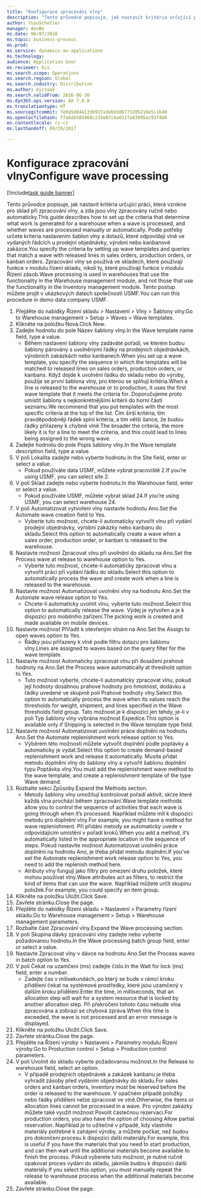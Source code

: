 ```yaml
--- 
title: "Konfigurace zpracování vlny"
description: "Tento průvodce popisuje, jak nastavit kritéria určující práci, která vznikne pro sklad při zpracování vlny, a zda jsou vlny zpracovány ručně nebo automaticky."
author: YuyuScheller
manager: AnnBe
ms.date: 06/07/2016
ms.topic: business-process
ms.prod: 
ms.service: dynamics-ax-applications
ms.technology: 
audience: Application User
ms.reviewer: bis
ms.search.scope: Operations
ms.search.region: Global
ms.search.industry: Distribution
ms.author: mirzaab
ms.search.validFrom: 2016-06-30
ms.dyn365.ops.version: AX 7.0.0
ms.translationtype: HT
ms.sourcegitcommit: 7e0a5d044133b917a3eb9386773205218e5c1b40
ms.openlocfilehash: f7a6db585468c235e07c4a0117a83995ec93f4b0
ms.contentlocale: cs-cz
ms.lasthandoff: 09/29/2017

---
```

# <a name="configure-wave-processing"></a><span data-ttu-id="6e586-103">Konfigurace zpracování vlny</span><span class="sxs-lookup"><span data-stu-id="6e586-103">Configure wave processing</span></span>

[!include[task guide banner](../../includes/task-guide-banner.md)]

<span data-ttu-id="6e586-104">Tento průvodce popisuje, jak nastavit kritéria určující práci, která vznikne pro sklad při zpracování vlny, a zda jsou vlny zpracovány ručně nebo automaticky.</span><span class="sxs-lookup"><span data-stu-id="6e586-104">This guide describes how to set up the criteria that determine what work is generated for a warehouse when a wave is processed, and whether waves are processed manually or automatically.</span></span> <span data-ttu-id="6e586-105">Podle potřeby určete kritéria nastavením šablon vlny a dotazů, které odpovídají vlně ve vydaných řádcích u prodejní objednávky, výrobní nebo kanbanové zakázce.</span><span class="sxs-lookup"><span data-stu-id="6e586-105">You specify the criteria by setting up wave templates and queries that match a wave with released lines in sales orders, production orders, or kanban orders.</span></span> <span data-ttu-id="6e586-106">Zpracování vlny se používá ve skladech, které používají funkce v modulu řízení skladu, nikoli ty, které používají funkce v modulu Řízení zásob.</span><span class="sxs-lookup"><span data-stu-id="6e586-106">Wave processing is used in warehouses that use the functionality in the Warehouse management module, and not those that use the functionality in the Inventory management module.</span></span> <span data-ttu-id="6e586-107">Tento postup můžete projít v ukázkových datech společnosti USMF.</span><span class="sxs-lookup"><span data-stu-id="6e586-107">You can run this procedure in demo data company USMF.</span></span>

1. <span data-ttu-id="6e586-108">Přejděte do nabídky Řízení skladu > Nastavení > Vlny > Šablony vlny.</span><span class="sxs-lookup"><span data-stu-id="6e586-108">Go to Warehouse management > Setup > Waves > Wave templates.</span></span>
2. <span data-ttu-id="6e586-109">Klikněte na položku Nová.</span><span class="sxs-lookup"><span data-stu-id="6e586-109">Click New.</span></span>
3. <span data-ttu-id="6e586-110">Zadejte hodnotu do pole Název šablony vlny.</span><span class="sxs-lookup"><span data-stu-id="6e586-110">In the Wave template name field, type a value.</span></span>
    * <span data-ttu-id="6e586-111">Během nastavení šablony vlny zadáváte pořadí, ve kterém budou šablony párovány s uvolněnými řádky na prodejních objednávkách, výrobních zakázkách nebo kanbanech.</span><span class="sxs-lookup"><span data-stu-id="6e586-111">When you set up a wave template, you specify the sequence in which the templates will be matched to released lines on sales orders, production orders, or kanbans.</span></span> <span data-ttu-id="6e586-112">Když dojde k uvolnění řádku do skladu nebo do výroby, použije se první šablona vlny, pro kterou se splňují kritéria.</span><span class="sxs-lookup"><span data-stu-id="6e586-112">When a line is released to the warehouse or to production, it uses the first wave template that it meets the criteria for.</span></span> <span data-ttu-id="6e586-113">Doporučujeme proto umístit šablony s nejkonkrétnějšími kritérii do horní části seznamu.</span><span class="sxs-lookup"><span data-stu-id="6e586-113">We recommend that you put templates with the most specific criteria at the top of the list.</span></span> <span data-ttu-id="6e586-114">Čím širší kritéria, tím pravděpodobněji řádek splní kritéria, a tím větší šance, že budou řádky přiřazeny k chybné vlně.</span><span class="sxs-lookup"><span data-stu-id="6e586-114">The broader the criteria, the more likely it is for a line to meet the criteria, and this could lead to lines being assigned to the wrong wave.</span></span>  
4. <span data-ttu-id="6e586-115">Zadejte hodnotu do pole Popis šablony vlny.</span><span class="sxs-lookup"><span data-stu-id="6e586-115">In the Wave template description field, type a value.</span></span>
5. <span data-ttu-id="6e586-116">V poli Lokalita zadejte nebo vyberte hodnotu.</span><span class="sxs-lookup"><span data-stu-id="6e586-116">In the Site field, enter or select a value.</span></span>
    * <span data-ttu-id="6e586-117">Pokud používáte data USMF, můžete vybrat pracoviště 2.</span><span class="sxs-lookup"><span data-stu-id="6e586-117">If you’re using USMF, you can select site 2.</span></span>  
6. <span data-ttu-id="6e586-118">V poli Sklad zadejte nebo vyberte hodnotu.</span><span class="sxs-lookup"><span data-stu-id="6e586-118">In the Warehouse field, enter or select a value.</span></span>
    * <span data-ttu-id="6e586-119">Pokud používáte USMF, můžete vybrat sklad 24.</span><span class="sxs-lookup"><span data-stu-id="6e586-119">If you’re using USMF, you can select warehouse 24.</span></span>  
7. <span data-ttu-id="6e586-120">V poli Automatizovat vytvoření vlny nastavte hodnotu Ano.</span><span class="sxs-lookup"><span data-stu-id="6e586-120">Set the Automate wave creation field to Yes.</span></span>
    * <span data-ttu-id="6e586-121">Vyberte tuto možnost, chcete-li automaticky vytvořit vlnu při vydání prodejní objednávky, výrobní zakázky nebo kanbanu do skladu.</span><span class="sxs-lookup"><span data-stu-id="6e586-121">Select this option to automatically create a wave when a sales order, production order, or kanban is released to the warehouse.</span></span>  
8. <span data-ttu-id="6e586-122">Nastavte možnost Zpracovat vlnu při uvolnění do skladu na Ano.</span><span class="sxs-lookup"><span data-stu-id="6e586-122">Set the Process wave at release to warehouse option to Yes.</span></span> 
    * <span data-ttu-id="6e586-123">Vyberte tuto možnost, chcete-li automaticky zpracovat vlnu a vytvořit práci při vydání řádku do skladu.</span><span class="sxs-lookup"><span data-stu-id="6e586-123">Select this option to automatically process the wave and create work when a line is released to the warehouse.</span></span>  
9. <span data-ttu-id="6e586-124">Nastavte možnost Automatizovat uvolnění vlny na hodnotu Ano.</span><span class="sxs-lookup"><span data-stu-id="6e586-124">Set the Automate wave release option to Yes.</span></span> 
    * <span data-ttu-id="6e586-125">Chcete-li automaticky uvolnit vlnu, vyberte tuto možnost.</span><span class="sxs-lookup"><span data-stu-id="6e586-125">Select this option to automatically release the wave.</span></span> <span data-ttu-id="6e586-126">Výdej je vytvořen a je k dispozici pro mobilního zařízení.</span><span class="sxs-lookup"><span data-stu-id="6e586-126">The picking work is created and made available on mobile devices.</span></span>  
10. <span data-ttu-id="6e586-127">Nastavte možnost Přiřadit k otevřeným vlnám na Ano.</span><span class="sxs-lookup"><span data-stu-id="6e586-127">Set the Assign to open waves option to Yes.</span></span> 
    * <span data-ttu-id="6e586-128">Řádky jsou přiřazeny k vlně podle filtru dotazu pro šablonu vlny.</span><span class="sxs-lookup"><span data-stu-id="6e586-128">Lines are assigned to waves based on the query filter for the wave template.</span></span>  
11. <span data-ttu-id="6e586-129">Nastavte možnost Automaticky zpracovat vlnu při dosažení prahové hodnoty na Ano.</span><span class="sxs-lookup"><span data-stu-id="6e586-129">Set the Process wave automatically at threshold option to Yes.</span></span> 
    * <span data-ttu-id="6e586-130">Tuto možnost vyberte, chcete-li automaticky zpracovat vlnu, pokud její hodnoty dosáhnou prahové hodnoty pro hmotnost, dodávku a řádky uvedené ve skupině polí Prahové hodnoty vlny.</span><span class="sxs-lookup"><span data-stu-id="6e586-130">Select this option to automatically process the wave when its values reach the thresholds for weight, shipment, and lines specified in the Wave thresholds field group.</span></span> <span data-ttu-id="6e586-131">Tato možnost je k dispozici jen tehdy, je-li v poli Typ šablony vlny vybrána možnost Expedice.</span><span class="sxs-lookup"><span data-stu-id="6e586-131">This option is available only if Shipping is selected in the Wave template type field.</span></span>  
12. <span data-ttu-id="6e586-132">Nastavte možnost Automatizovat uvolnění práce doplnění na hodnotu Ano.</span><span class="sxs-lookup"><span data-stu-id="6e586-132">Set the Automate replenishment work release option to Yes.</span></span> 
    * <span data-ttu-id="6e586-133">Výběrem této možnosti můžete vytvořit doplnění podle poptávky a automaticky je vydat.</span><span class="sxs-lookup"><span data-stu-id="6e586-133">Select this option to create demand-based replenishment work and release it automatically.</span></span> <span data-ttu-id="6e586-134">Musíte přidat metodu doplnění vlny do šablony vlny a vytvořit šablonu doplnění typu Poptávka vlny.</span><span class="sxs-lookup"><span data-stu-id="6e586-134">You must add the replenishment wave method to the wave template, and create a replenishment template of the type Wave demand.</span></span>  
13. <span data-ttu-id="6e586-135">Rozbalte sekci Způsoby.</span><span class="sxs-lookup"><span data-stu-id="6e586-135">Expand the Methods section.</span></span>
    * <span data-ttu-id="6e586-136">Metody šablony vlny umožňují kontrolovat pořadí aktivit, skrze které každá vlna prochází během zpracování.</span><span class="sxs-lookup"><span data-stu-id="6e586-136">Wave template methods allow you to control the sequence of activities that each wave is going through when it’s processed.</span></span> <span data-ttu-id="6e586-137">Například můžete mít k dispozici metodu pro doplnění vlny.</span><span class="sxs-lookup"><span data-stu-id="6e586-137">For example, you might have a method for wave replenishment.</span></span> <span data-ttu-id="6e586-138">Při přidání metody se automaticky uvede v odpovídajícím umístění v pořadí kroků.</span><span class="sxs-lookup"><span data-stu-id="6e586-138">When you add a method, it’s automatically listed in the appropriate location in the sequence of steps.</span></span> <span data-ttu-id="6e586-139">Pokud nastavíte možnost Automatizovat uvolnění práce doplnění na hodnotu Ano, je třeba přidat metodu doplnění.</span><span class="sxs-lookup"><span data-stu-id="6e586-139">If you’ve set the Automate replenishment work release option to Yes, you need to add the replenish method here.</span></span>  
    * <span data-ttu-id="6e586-140">Atributy vlny fungují jako filtry pro omezení druhu položek, které mohou používat vlny.</span><span class="sxs-lookup"><span data-stu-id="6e586-140">Wave attributes act as filters, to restrict the kind of items that can use the wave.</span></span> <span data-ttu-id="6e586-141">Například můžete určit skupinu položek.</span><span class="sxs-lookup"><span data-stu-id="6e586-141">For example, you could specify an item group.</span></span>  
14. <span data-ttu-id="6e586-142">Klikněte na položku Uložit.</span><span class="sxs-lookup"><span data-stu-id="6e586-142">Click Save.</span></span>
15. <span data-ttu-id="6e586-143">Zavřete stránku.</span><span class="sxs-lookup"><span data-stu-id="6e586-143">Close the page.</span></span>
16. <span data-ttu-id="6e586-144">Přejděte do nabídky Řízení skladu > Nastavení > Parametry řízení skladu.</span><span class="sxs-lookup"><span data-stu-id="6e586-144">Go to Warehouse management > Setup > Warehouse management parameters.</span></span>
17. <span data-ttu-id="6e586-145">Rozbalte část Zpracování vlny.</span><span class="sxs-lookup"><span data-stu-id="6e586-145">Expand the Wave processing section.</span></span>
18. <span data-ttu-id="6e586-146">V poli Skupina dávky zpracování vlny zadejte nebo vyberte požadovanou hodnotu.</span><span class="sxs-lookup"><span data-stu-id="6e586-146">In the Wave processing batch group field, enter or select a value.</span></span>
19. <span data-ttu-id="6e586-147">Nastavte Zpracovat vlny v dávce na hodnotu Ano.</span><span class="sxs-lookup"><span data-stu-id="6e586-147">Set the Process waves in batch option to Yes.</span></span>
20. <span data-ttu-id="6e586-148">V poli Čekat na uzamčení (ms) zadejte číslo.</span><span class="sxs-lookup"><span data-stu-id="6e586-148">In the Wait for lock (ms) field, enter a number.</span></span>
    * <span data-ttu-id="6e586-149">Zadejte čas v milisekundách, po který se bude v rámci kroku přidělení čekat na systémové prostředky, které jsou uzamčený v dalším kroku přidělení.</span><span class="sxs-lookup"><span data-stu-id="6e586-149">Enter the time, in milliseconds, that an allocation step will wait for a system resource that is locked by another allocation step.</span></span> <span data-ttu-id="6e586-150">Při překročení tohoto času nebude vlna zpracována a zobrazí se chybová zpráva.</span><span class="sxs-lookup"><span data-stu-id="6e586-150">When this time is exceeded, the wave is not processed and an error message is displayed.</span></span>  
21. <span data-ttu-id="6e586-151">Klikněte na položku Uložit.</span><span class="sxs-lookup"><span data-stu-id="6e586-151">Click Save.</span></span>
22. <span data-ttu-id="6e586-152">Zavřete stránku.</span><span class="sxs-lookup"><span data-stu-id="6e586-152">Close the page.</span></span>
23. <span data-ttu-id="6e586-153">Přejděte na Řízení výroby > Nastavení > Parametry modulu Řízení výroby.</span><span class="sxs-lookup"><span data-stu-id="6e586-153">Go to Production control > Setup > Production control parameters.</span></span>
24. <span data-ttu-id="6e586-154">V poli Uvolnit do skladu vyberte požadovanou možnost.</span><span class="sxs-lookup"><span data-stu-id="6e586-154">In the Release to warehouse field, select an option.</span></span>
    * <span data-ttu-id="6e586-155">V případě prodejních objednávek a zakázek kanbanu je třeba vyhradit zásoby před vydáním objednávky do skladu.</span><span class="sxs-lookup"><span data-stu-id="6e586-155">For sales orders and kanban orders, inventory must be reserved before the order is released to the warehouse.</span></span> <span data-ttu-id="6e586-156">V opačném případě položky nebo řádky přidělení nelze zpracovat ve vlně.</span><span class="sxs-lookup"><span data-stu-id="6e586-156">Otherwise, the items or allocation lines cannot be processed in a wave.</span></span> <span data-ttu-id="6e586-157">Pro výrobní zakázky můžete také využít možnost Povolit částečnou rezervaci.</span><span class="sxs-lookup"><span data-stu-id="6e586-157">For production orders, you also have the option of choosing Allow partial reservation.</span></span> <span data-ttu-id="6e586-158">Například je to užitečné v případě, kdy vlastníte materiály potřebné k zahájení výroby, a můžete počkat, než budou pro dokončení procesu k dispozici další materiály.</span><span class="sxs-lookup"><span data-stu-id="6e586-158">For example, this is useful if you have the materials that you need to start production, and can then wait until the additional materials become available to finish the process.</span></span> <span data-ttu-id="6e586-159">Pokud vyberete tuto možnost, je nutné ručně opakovat proces vydání do skladu, jakmile budou k dispozici další materiály.</span><span class="sxs-lookup"><span data-stu-id="6e586-159">If you select this option, you must manually repeat the release to warehouse process when the additional materials become available.</span></span>  
25. <span data-ttu-id="6e586-160">Zavřete stránku.</span><span class="sxs-lookup"><span data-stu-id="6e586-160">Close the page.</span></span>



